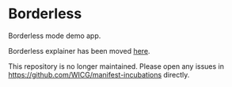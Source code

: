 # Borderless

Borderless mode demo app.

Borderless explainer has been moved
[here](https://github.com/WICG/manifest-incubations/blob/gh-pages/borderless-explainer.md).

This repository is no longer maintained. Please open any issues in https://github.com/WICG/manifest-incubations directly.

